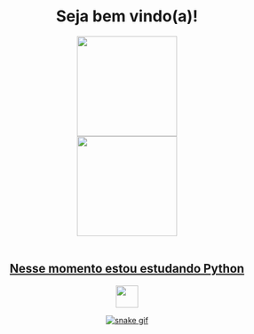 <h1 align="center">Seja bem vindo(a)!</h1>
<div align="center">
<div >
<a href="https://github.com/TiagoOliveiraSantos">
<img height="180em" src="https://github-readme-stats.vercel.app/api/top-langs/?username=TiagoOliveiraSantos&layout=compact&langs_count=7&theme=dark"/>
 </div>
 <div>
<img height="180em" src="https://github-readme-stats.vercel.app/api?username=TiagoOliveiraSantos&show_icons=true&theme=dark&include_all_commits=true&count_private=true"/>
</div>
</div>
<br>
 <h2 align="center">Nesse momento estou estudando Python</h2>
  
<div align="center">

<img src="https://cdn.jsdelivr.net/gh/devicons/devicon/icons/python/python-original-wordmark.svg" width="40" height="40"/>
<!--<img src="https://cdn.jsdelivr.net/gh/devicons/devicon/icons/java/java-original-wordmark.svg" idth="40" height="40"/>
<img src="https://cdn.jsdelivr.net/gh/devicons/devicon/icons/html5/html5-original.svg" width="40" height="40"/>
<img src="https://cdn.jsdelivr.net/gh/devicons/devicon/icons/css3/css3-original.svg" width="40" height="40"/>
<img src="https://cdn.jsdelivr.net/gh/devicons/devicon/icons/javascript/javascript-plain.svg" width="40" height="40"/>-->

![snake gif](https://github.com/TiagoOliveiraSantos/TiagoOliveiraSantos/blob/output/github-contribution-grid-snake.svg)
</div>
